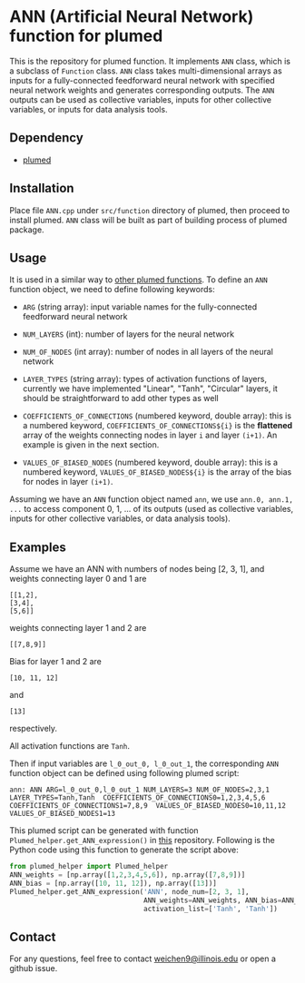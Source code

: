 ANN (Artificial Neural Network) function for plumed
====================

This is the repository for plumed function.  It implements `ANN` class, which is a subclass of `Function` class.  `ANN` class takes multi-dimensional arrays as inputs for a fully-connected feedforward neural network with specified neural network weights and generates corresponding outputs.  The `ANN` outputs can be used as collective variables, inputs for other collective variables, or inputs for data analysis tools.  

## Dependency

- [plumed](https://github.com/plumed/plumed2)

## Installation

Place file `ANN.cpp` under `src/function` directory of plumed, then proceed to install plumed.  `ANN` class will be built as part of building process of plumed package.

## Usage

It is used in a similar way to [other plumed functions](https://www.plumed.org/doc-v2.5/user-doc/html/_function.html).  To define an `ANN` function object, we need to define following keywords:

- `ARG` (string array): input variable names for the fully-connected feedforward neural network

- `NUM_LAYERS` (int): number of layers for the neural network

- `NUM_OF_NODES` (int array): number of nodes in all layers of the neural network

- `LAYER_TYPES` (string array): types of activation functions of layers, currently we have implemented "Linear", "Tanh", "Circular" layers, it should be straightforward to add other types as well

- `COEFFICIENTS_OF_CONNECTIONS` (numbered keyword, double array): this is a numbered keyword, `COEFFICIENTS_OF_CONNECTIONS${i}` is the **flattened** array of the weights connecting nodes in layer `i` and layer `(i+1)`.  An example is given in the next section.

- `VALUES_OF_BIASED_NODES` (numbered keyword, double array): this is a numbered keyword, `VALUES_OF_BIASED_NODES${i}` is the array of the bias for nodes in layer `(i+1)`.

Assuming we have an `ANN` function object named `ann`, we use `ann.0, ann.1, ...` to access component 0, 1, ... of its outputs (used as collective variables, inputs for other collective variables, or data analysis tools).

## Examples

Assume we have an ANN with numbers of nodes being [2, 3, 1], and weights connecting layer 0 and 1 are

```
[[1,2],
[3,4],
[5,6]]
```

weights connecting layer 1 and 2 are

```
[[7,8,9]]
```

Bias for layer 1 and 2 are

```
[10, 11, 12]
```

and 

```
[13]
```

respectively.

All activation functions are `Tanh`.

Then if input variables are `l_0_out_0, l_0_out_1`, the corresponding `ANN` function object can be defined using following plumed script: 

```
ann: ANN ARG=l_0_out_0,l_0_out_1 NUM_LAYERS=3 NUM_OF_NODES=2,3,1 LAYER_TYPES=Tanh,Tanh  COEFFICIENTS_OF_CONNECTIONS0=1,2,3,4,5,6 COEFFICIENTS_OF_CONNECTIONS1=7,8,9  VALUES_OF_BIASED_NODES0=10,11,12 VALUES_OF_BIASED_NODES1=13
```

This plumed script can be generated with function `Plumed_helper.get_ANN_expression()` in [this](https://github.com/weiHelloWorld/plumed_helper/blob/master/plumed_helper.py) repository.  Following is the Python code using this function to generate the script above:

```Python
from plumed_helper import Plumed_helper
ANN_weights = [np.array([1,2,3,4,5,6]), np.array([7,8,9])]
ANN_bias = [np.array([10, 11, 12]), np.array([13])]
Plumed_helper.get_ANN_expression('ANN', node_num=[2, 3, 1], 
                                 ANN_weights=ANN_weights, ANN_bias=ANN_bias,
                                 activation_list=['Tanh', 'Tanh'])
```

## Contact

For any questions, feel free to contact weichen9@illinois.edu or open a github issue.
